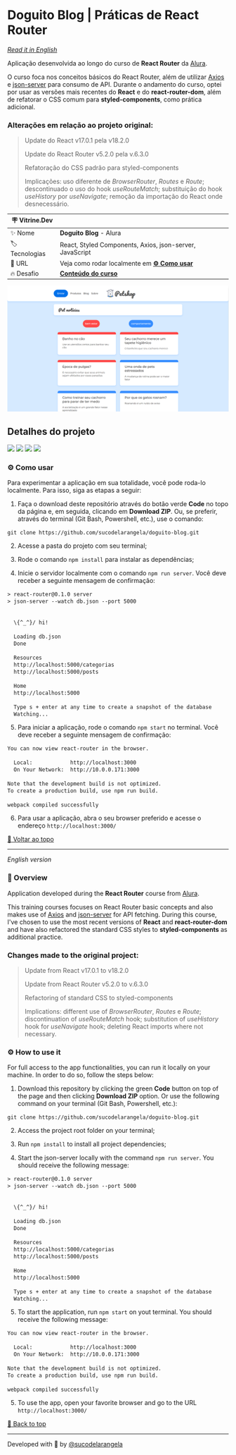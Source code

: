 <div id='top'>

# Doguito Blog | Práticas de React Router

</div>

_[Read it in English](#English)_

Aplicação desenvolvida ao longo do curso de **React Router** da [Alura](https://www.alura.com.br/).

O curso foca nos conceitos básicos do React Router, além de utilizar [Axios](https://axios-http.com/ptbr/docs/intro) e [json-server](https://www.npmjs.com/package/json-server) para consumo de API. Durante o andamento do curso, optei por usar as versões mais recentes do **React** e do **react-router-dom**, além de refatorar o CSS comum para **styled-components**, como prática adicional.

### Alterações em relação ao projeto original:

> Update do React v17.0.1 pela v18.2.0
>
> Update do React Router v5.2.0 pela v.6.3.0
>
> Refatoração do CSS padrão para styled-components
>
> Implicações: uso diferente de _BrowserRouter_, _Routes_ e _Route_; descontinuado o uso do hook _useRouteMatch_; substituição do hook _useHistory_ por _useNavigate_; remoção da importação do React onde desnecessário.

<!-- prettier-ignore -->
| 🪧 Vitrine.Dev |     |
| ------------- | --- |
| ✨ Nome        | **Doguito Blog** - Alura |
| 🏷️ Tecnologias | React, Styled Components, Axios, json-server, JavaScript |
| 🚀 URL         | Veja como rodar localmente em [**⚙️ Como usar**](#howto)                                                          |
| 🔥 Desafio     | [**Conteúdo do curso**](https://www.alura.com.br/curso-online-react-router-navegacao-spa) |

![](https://raw.githubusercontent.com/sucodelarangela/doguito-blog/02984846c735efdc9792730b9cde3c646f9a5bd1/public/og-image.png#vitrinedev)

## Detalhes do projeto

<div>
  <img src="https://img.shields.io/badge/JavaScript-F7DF1E?style=for-the-badge&logo=javascript&logoColor=black">
  <img src="https://img.shields.io/badge/React-20232A?style=for-the-badge&logo=react&logoColor=61DAFB"/>
  <a href='https://reactrouter.com/' target='_blank'><img src="https://img.shields.io/badge/React_Router-CA4245?style=for-the-badge&logo=react-router&logoColor=white"/></a>
  <a href='https://styled-components.com/' target='_blank'><img src="https://img.shields.io/badge/styled components-DB7093?style=for-the-badge&logo=styled-components&logoColor=white"/></a>
</div>

<div id='howto'>

### ⚙️ Como usar

</div>

Para experimentar a aplicação em sua totalidade, você pode roda-lo localmente. Para isso, siga as etapas a seguir:

1. Faça o download deste repositório através do botão verde **Code** no topo da página e, em seguida, clicando em **Download ZIP**. Ou, se preferir, através do terminal (Git Bash, Powershell, etc.), use o comando:

```
git clone https://github.com/sucodelarangela/doguito-blog.git
```

2. Acesse a pasta do projeto com seu terminal;

3. Rode o comando `npm install` para instalar as dependências;

4. Inicie o servidor localmente com o comando `npm run server`. Você deve receber a seguinte mensagem de confirmação:

```
> react-router@0.1.0 server
> json-server --watch db.json --port 5000


  \{^_^}/ hi!

  Loading db.json
  Done

  Resources
  http://localhost:5000/categorias
  http://localhost:5000/posts

  Home
  http://localhost:5000

  Type s + enter at any time to create a snapshot of the database
  Watching...
```

5. Para iniciar a aplicação, rode o comando `npm start` no terminal. Você deve receber a seguinte mensagem de confirmação:

```
You can now view react-router in the browser.

  Local:            http://localhost:3000
  On Your Network:  http://10.0.0.171:3000

Note that the development build is not optimized.
To create a production build, use npm run build.

webpack compiled successfully
```

6. Para usar a aplicação, abra o seu browser preferido e acesse o endereço `http://localhost:3000/`

<a href='#top'>🔼 Voltar ao topo</a>

---

<div id="English">

_English version_

</div>

### 🔎 Overview

Application developed during the **React Router** course from [Alura](https://www.alura.com.br/).

This training courses focuses on React Router basic concepts and also makes use of [Axios](https://axios-http.com/ptbr/docs/intro) and [json-server](https://www.npmjs.com/package/json-server) for API fetching. During this course, I've chosen to use the most recent versions of **React** and **react-router-dom** and have also refactored the standard CSS styles to **styled-components** as additional practice.

### Changes made to the original project:

> Update from React v17.0.1 to v18.2.0
>
> Update from React Router v5.2.0 to v.6.3.0
>
> Refactoring of standard CSS to styled-components
>
> Implications: different use of _BrowserRouter_, _Routes_ e _Route_; discontinuation of _useRouteMatch_ hook; substitution of _useHistory_ hook for _useNavigate_ hook; deleting React imports where not necessary.

### ⚙️ How to use it

For full access to the app functionalities, you can run it locally on your machine. In order to do so, follow the steps below:

1. Download this repository by clicking the green **Code** button on top of the page and then clicking **Download ZIP** option. Or use the following command on your terminal (Git Bash, Powershell, etc.):

```
git clone https://github.com/sucodelarangela/doguito-blog.git
```

2. Access the project root folder on your terminal;

3. Run `npm install` to install all project dependencies;

4. Start the json-server locally with the command `npm run server`. You should receive the following message:

```
> react-router@0.1.0 server
> json-server --watch db.json --port 5000


  \{^_^}/ hi!

  Loading db.json
  Done

  Resources
  http://localhost:5000/categorias
  http://localhost:5000/posts

  Home
  http://localhost:5000

  Type s + enter at any time to create a snapshot of the database
  Watching...
```

5. To start the application, run `npm start` on yout terminal. You should receive the following message:

```
You can now view react-router in the browser.

  Local:            http://localhost:3000
  On Your Network:  http://10.0.0.171:3000

Note that the development build is not optimized.
To create a production build, use npm run build.

webpack compiled successfully
```

5. To use the app, open your favorite browser and go to the URL `http://localhost:3000/`

<a href='#top'>🔼 Back to top</a>

---

Developed with 🧡 by [@sucodelarangela](https://angelacaldas.vercel.app)
